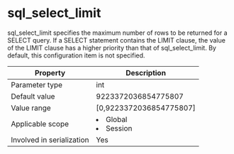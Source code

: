 sql_select_limit
=====================================
<!-- # docslug#/oceanbase-database/oceanbase-database/V4.0.0/sql_select_limit-1-2-3-4 -->
sql_select_limit specifies the maximum number of rows to be returned for a SELECT query. If a SELECT statement contains the LIMIT clause, the value of the LIMIT clause has a higher priority than that of sql_select_limit. By default, this configuration item is not specified.


| **Property** | **Description** |
|---------|------------------------------------------------------------------------------------------------------------|
| Parameter type | int |
| Default value | 9223372036854775807 |
| Value range | [0,9223372036854775807] |
| Applicable scope | <li> Global   <li> Session |
| Involved in serialization | Yes |



